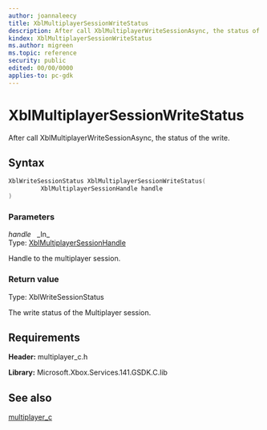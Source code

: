 ```yaml
---
author: joannaleecy
title: XblMultiplayerSessionWriteStatus
description: After call XblMultiplayerWriteSessionAsync, the status of the write.
kindex: XblMultiplayerSessionWriteStatus
ms.author: migreen
ms.topic: reference
security: public
edited: 00/00/0000
applies-to: pc-gdk
---
```


# XblMultiplayerSessionWriteStatus  

After call XblMultiplayerWriteSessionAsync, the status of the write.  

## Syntax  
  
```cpp
XblWriteSessionStatus XblMultiplayerSessionWriteStatus(  
         XblMultiplayerSessionHandle handle  
)  
```  
  
### Parameters  
  
*handle* &nbsp;&nbsp;\_In\_  
Type: [XblMultiplayerSessionHandle](../handles/xblmultiplayersessionhandle.md)  
  
Handle to the multiplayer session.  
  
  
### Return value  
Type: XblWriteSessionStatus
  
The write status of the Multiplayer session.
  
## Requirements  
  
**Header:** multiplayer_c.h
  
**Library:** Microsoft.Xbox.Services.141.GSDK.C.lib
  
## See also  
[multiplayer_c](../multiplayer_c_members.md)  
  
  